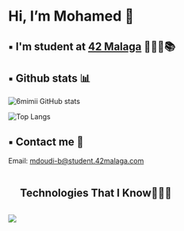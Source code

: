 <h1> Hi, I’m Mohamed 👋 </h1>

## ▪️ I'm student at [42 Malaga](https://www.42malaga.com/) 👨🏻‍💻📚

## ▪️ Github stats 📊

![6mimii GitHub stats](https://github-readme-stats.vercel.app/api?username=6mimii&show_icons=true&theme=github_dark)

![Top Langs](https://github-readme-stats.vercel.app/api/top-langs/?username=6mimii&layout=compact&theme=github_dark)

## ▪️ Contact me 📩

Email: mdoudi-b@student.42malaga.com

<!--h1 without bottom border-->
<div id="user-content-toc">
  <ul>
    <summary><h2 style="display: inline-block">Technologies That I Know👨🏻‍💻</h2></summary>
  </ul>
</div>
<!--tech stack icons-->
<p>
  <a href="https://skillicons.dev">
    <img src="https://skillicons.dev/icons?i=c,git,github,vim,vscode,gmail,discord&perline=14" />
  </a>
</p>
